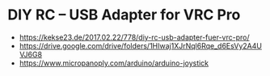 DIY RC – USB Adapter for VRC Pro
================================

  * https://kekse23.de/2017.02.22/778/diy-rc-usb-adapter-fuer-vrc-pro/
  * https://drive.google.com/drive/folders/1HIwaj1XJrNql6Rqe_d6EsVy2A4UVJ6G8
  * https://www.micropanoply.com/arduino/arduino-joystick
